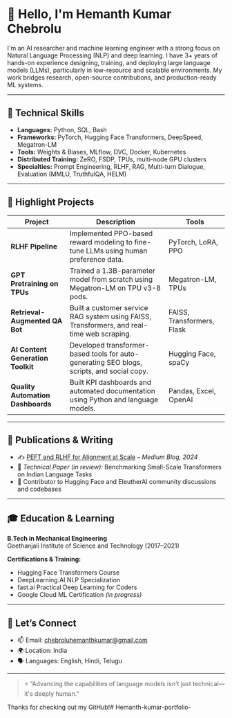 # 👋 Hello, I'm Hemanth Kumar Chebrolu

I'm an AI researcher and machine learning engineer with a strong focus on Natural Language Processing (NLP) and deep learning. I have 3+ years of hands-on experience designing, training, and deploying large language models (LLMs), particularly in low-resource and scalable environments. My work bridges research, open-source contributions, and production-ready ML systems.

---

## 🔧 Technical Skills

- **Languages:** Python, SQL, Bash  
- **Frameworks:** PyTorch, Hugging Face Transformers, DeepSpeed, Megatron-LM  
- **Tools:** Weights & Biases, MLflow, DVC, Docker, Kubernetes  
- **Distributed Training:** ZeRO, FSDP, TPUs, multi-node GPU clusters  
- **Specialties:** Prompt Engineering, RLHF, RAG, Multi-turn Dialogue, Evaluation (MMLU, TruthfulQA, HELM)

---

## 📂 Highlight Projects

| Project | Description | Tools |
|--------|-------------|-------|
| **RLHF Pipeline** | Implemented PPO-based reward modeling to fine-tune LLMs using human preference data. | PyTorch, LoRA, PPO |
| **GPT Pretraining on TPUs** | Trained a 1.3B-parameter model from scratch using Megatron-LM on TPU v3-8 pods. | Megatron-LM, TPUs |
| **Retrieval-Augmented QA Bot** | Built a customer service RAG system using FAISS, Transformers, and real-time web scraping. | FAISS, Transformers, Flask |
| **AI Content Generation Toolkit** | Developed transformer-based tools for auto-generating SEO blogs, scripts, and social copy. | Hugging Face, spaCy |
| **Quality Automation Dashboards** | Built KPI dashboards and automated documentation using Python and language models. | Pandas, Excel, OpenAI |

---

## 📢 Publications & Writing

- ✍️ [PEFT and RLHF for Alignment at Scale](https://medium.com/) – *Medium Blog, 2024*  
- 📄 *Technical Paper (in review):* Benchmarking Small-Scale Transformers on Indian Language Tasks  
- 💬 Contributor to Hugging Face and EleutherAI community discussions and codebases

---

## 🎓 Education & Learning

**B.Tech in Mechanical Engineering**  
Geethanjali Institute of Science and Technology (2017–2021)

**Certifications & Training:**
- Hugging Face Transformers Course  
- DeepLearning.AI NLP Specialization  
- fast.ai Practical Deep Learning for Coders  
- Google Cloud ML Certification *(in progress)*

---

## 🤝 Let’s Connect

- 📫 Email: chebroluhemanthkumar@gmail.com  
- 🌍 Location: India  
- 🗣️ Languages: English, Hindi, Telugu  

---

> ⚡ “Advancing the capabilities of language models isn't just technical—it's deeply human.”

Thanks for checking out my GitHub!# Hemanth-kumar-portfolio-
